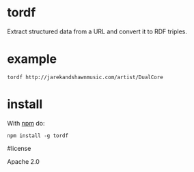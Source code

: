 # tordf

Extract structured data from a URL and convert it to RDF triples.

# example

```
tordf http://jarekandshawnmusic.com/artist/DualCore
```


# install

With [npm](http://npmjs.org) do:

```
npm install -g tordf
```

#license

Apache 2.0

